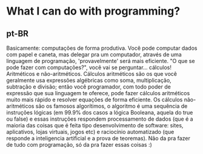 # What I can do with programming?

## pt-BR
Basicamente: computações de forma produtiva. Você pode computar dados com papel e caneta, mas delegar pra um computador, através de uma linguagem de programação, 'provavelmente' será mais eficiente.
"O que se pode fazer com computações?", você vai se perguntar... cálculos! Aritméticos e não-aritméticos.
Cálculos aritméticos são os que você geralmente usa expressões algébricas como soma, multiplicação, subtração e divisão; então você programador, com todo poder de expressão que sua linguagem te oferece, pode fazer cálculos aritméticos muito mais rápido e resolver equações de forma eficiente.
Os cálculos não-aritméticos são os famosos algorítimos, o algoritmo é uma sequência de instruções lógicas (em 99.9% dos casos a lógica Booleana, aquela do true ou false) e essas instruções respondem processamento de dados (que é a maioria das coisas que é feita tipo desenvolvimento de software: sites, aplicativos, lojas virtuais, jogos etc) e raciocínio automatizado (que responde a inteligencia artificial e a prova de teoremas).
Não da pra fazer de tudo com programação, só da pra fazer essas coisas :)
